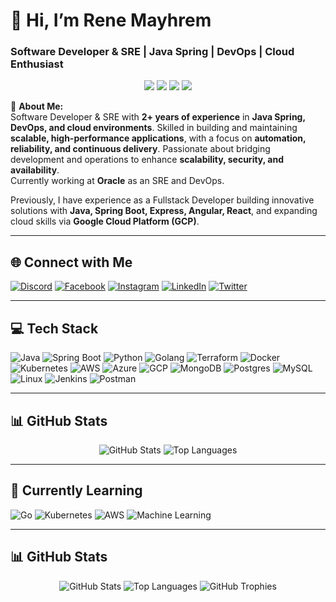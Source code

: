 # 🌟 Hi, I’m Rene Mayhrem
### Software Developer & SRE | Java Spring | DevOps | Cloud Enthusiast

<p align="center">
  <img src="https://img.shields.io/badge/Software-Developer-blue?style=for-the-badge&logo=appveyor&logoColor=white&animation=spin"/>
  <img src="https://img.shields.io/badge/SRE-DevOps-green?style=for-the-badge&logo=jenkins&logoColor=white&animation=spin"/>
  <img src="https://img.shields.io/badge/Cloud-AWS-orange?style=for-the-badge&logo=amazon-aws&logoColor=white&animation=spin"/>
  <img src="https://img.shields.io/badge/Cloud-GCP-blue?style=for-the-badge&logo=google-cloud&logoColor=white&animation=spin"/>
</p>

💫 **About Me:**  
Software Developer & SRE with **2+ years of experience** in **Java Spring, DevOps, and cloud environments**. Skilled in building and maintaining **scalable, high-performance applications**, with a focus on **automation, reliability, and continuous delivery**. Passionate about bridging development and operations to enhance **scalability, security, and availability**.  
Currently working at **Oracle** as an SRE and DevOps.

Previously, I have experience as a Fullstack Developer building innovative solutions with **Java, Spring Boot, Express, Angular, React**, and expanding cloud skills via **Google Cloud Platform (GCP)**.

---

## 🌐 Connect with Me
<p align="left">
<a href="https://discord.gg/mayhrem#7865"><img alt="Discord" src="https://img.shields.io/badge/Discord-%237289DA.svg?logo=discord&logoColor=white"/></a>
<a href="https://www.facebook.com/rene.cruz01233"><img alt="Facebook" src="https://img.shields.io/badge/Facebook-%231877F2.svg?logo=Facebook&logoColor=white"/></a>
<a href="https://instagram.com/mayhrem"><img alt="Instagram" src="https://img.shields.io/badge/Instagram-%23E4405F.svg?logo=Instagram&logoColor=white"/></a>
<a href="https://www.linkedin.com/in/renecruz-1202r/"><img alt="LinkedIn" src="https://img.shields.io/badge/LinkedIn-%230077B5.svg?logo=linkedin&logoColor=white"/></a>
<a href="https://twitter.com/Mayhrem1"><img alt="Twitter" src="https://img.shields.io/badge/Twitter-%231DA1F2.svg?logo=Twitter&logoColor=white"/></a>
</p>

---

## 💻 Tech Stack
<p align="left">
<img alt="Java" src="https://img.shields.io/badge/Java-%23ED8B00.svg?style=for-the-badge&logo=java&logoColor=white"/>
<img alt="Spring Boot" src="https://img.shields.io/badge/Spring%20Boot-%236DB33F.svg?style=for-the-badge&logo=spring&logoColor=white"/>
<img alt="Python" src="https://img.shields.io/badge/Python-%233776AB.svg?style=for-the-badge&logo=python&logoColor=white"/>
<img alt="Golang" src="https://img.shields.io/badge/Go-%2300ADD8.svg?style=for-the-badge&logo=go&logoColor=white"/>
<img alt="Terraform" src="https://img.shields.io/badge/Terraform-%2357B6E5.svg?style=for-the-badge&logo=terraform&logoColor=white"/>
<img alt="Docker" src="https://img.shields.io/badge/Docker-%230db7ed.svg?style=for-the-badge&logo=docker&logoColor=white"/>
<img alt="Kubernetes" src="https://img.shields.io/badge/Kubernetes-%23326CE5.svg?style=for-the-badge&logo=kubernetes&logoColor=white"/>
<img alt="AWS" src="https://img.shields.io/badge/AWS-%23FF9900.svg?style=for-the-badge&logo=amazon-aws&logoColor=white"/>
<img alt="Azure" src="https://img.shields.io/badge/Azure-%230072C6.svg?style=for-the-badge&logo=azure&logoColor=white"/>
<img alt="GCP" src="https://img.shields.io/badge/GCP-%234285F4.svg?style=for-the-badge&logo=google-cloud&logoColor=white"/>
<img alt="MongoDB" src="https://img.shields.io/badge/MongoDB-%234ea94b.svg?style=for-the-badge&logo=mongodb&logoColor=white"/>
<img alt="Postgres" src="https://img.shields.io/badge/PostgreSQL-%23316192.svg?style=for-the-badge&logo=postgresql&logoColor=white"/>
<img alt="MySQL" src="https://img.shields.io/badge/MySQL-%2300f.svg?style=for-the-badge&logo=mysql&logoColor=white"/>
<img alt="Linux" src="https://img.shields.io/badge/Linux-FCC624?style=for-the-badge&logo=linux&logoColor=black"/>
<img alt="Jenkins" src="https://img.shields.io/badge/Jenkins-%232C5263.svg?style=for-the-badge&logo=jenkins&logoColor=white"/>
<img alt="Postman" src="https://img.shields.io/badge/Postman-FF6C37.svg?style=for-the-badge&logo=postman&logoColor=white"/>
</p>

---

## 📊 GitHub Stats
<p align="center">
<img alt="GitHub Stats" src="https://github-readme-stats.vercel.app/api?username=Rene-Mayhrem&theme=dark&hide_border=false&include_all_commits=true&count_private=true&show_icons=true"/>
<img alt="Top Languages" src="https://github-readme-stats.vercel.app/api/top-langs/?username=Rene-Mayhrem&theme=dark&hide_border=false&include_all_commits=true&count_private=true&layout=compact"/>
</p>

---

## 🚀 Currently Learning
<p align="left">
<img alt="Go" src="https://img.shields.io/badge/Go-%2300ADD8.svg?style=for-the-badge&logo=go&logoColor=white"/>
<img alt="Kubernetes" src="https://img.shields.io/badge/Kubernetes-%23326CE5.svg?style=for-the-badge&logo=kubernetes&logoColor=white"/>
<img alt="AWS" src="https://img.shields.io/badge/AWS-%23FF9900.svg?style=for-the-badge&logo=amazon-aws&logoColor=white"/>
<img alt="Machine Learning" src="https://img.shields.io/badge/Machine%20Learning-%23FF6F61.svg?style=for-the-badge&logo=scikitlearn&logoColor=white"/>
</p>

---

## 📊 GitHub Stats
<p align="center">
<img alt="GitHub Stats" src="https://github-readme-stats.vercel.app/api?username=Rene-Mayhrem&theme=dark&show_icons=true&count_private=true&include_all_commits=true"/>
<img alt="Top Languages" src="https://github-readme-stats.vercel.app/api/top-langs/?username=Rene-Mayhrem&theme=dark&layout=compact"/>
<img alt="GitHub Trophies" src="https://github-profile-trophy.vercel.app/?username=Rene-Mayhrem&theme=radical"/>
</p>


